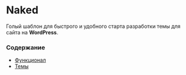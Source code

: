 # Naked

Голый шаблон для быстрого и удобного старта разработки темы для сайта на <b>WordPress</b>.

### Содержание
- [Функционал](wp-content/mu-plugins)
- [Темы](wp-content/themes)